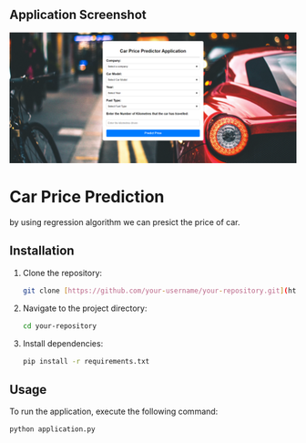 ## Application Screenshot

![Application Screenshot](/assets/Capture.PNG)

# Car Price Prediction
by using regression algorithm we can presict the price of car.

## Installation

1. Clone the repository:

    ```bash
    git clone [https://github.com/your-username/your-repository.git](https://github.com/RajshreeAdikane/Car-price-predictor)
    ```

2. Navigate to the project directory:

    ```bash
    cd your-repository
    ```

3. Install dependencies:

    ```bash
    pip install -r requirements.txt
    ```

## Usage

To run the application, execute the following command:

```bash
python application.py
